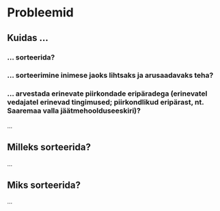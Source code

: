# Probleemid
## Kuidas ... 
### ... sorteerida?
### ... sorteerimine inimese jaoks lihtsaks ja arusaadavaks teha?
### ... arvestada erinevate piirkondade eripäradega (erinevatel vedajatel erinevad tingimused; piirkondlikud eripärast, nt. Saaremaa valla jäätmehoolduseeskiri)? 
...
## Milleks sorteerida?
...
## Miks sorteerida?
...
